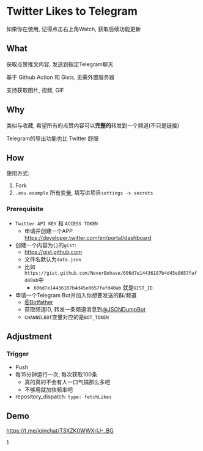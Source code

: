 # Twitter Likes to Telegram

如果你在使用, 记得点击右上角Watch, 获取后续功能更新

## What 

获取点赞推文内容, 发送到指定Telegram聊天

基于 Github Action 和 Gists, 无需外置服务器

支持获取图片, 视频, GIF

## Why

类似与收藏, 希望所有的点赞内容可以**完整的**转发到一个频道(不只是链接)

 Telegram的导出功能也比 Twitter 舒服

## How

使用方式:

1. Fork
2. `.env.example` 所有变量, 填写进项目`settings -> secrets`

### Prerequisite

- `Twitter API KEY` 和 `ACCESS TOKEN`
    - 申请并创建一个APP https://developer.twitter.com/en/portal/dashboard
- 创建一个内容为`{}`的`gist`: 
    - https://gist.github.com
    - 文件名默认为`data.json`
    - 比如`https://gist.github.com/NeverBehave/606d7e14436187b4d45e8657fafd40ab`中
        - `606d7e14436187b4d45e8657fafd40ab` 就是`GIST_ID`
- 申请一个Telegram Bot并加入你想要发送的群/频道
    - [@Botfather](https://t.me/botfather)
    - 获取频道ID, 转发一条频道消息到[@JSONDumpBot](https://t.me/JSONDumpBot)
    - `CHANNELBOT`变量对应的是`BOT_TOKEN`

## Adjustment

### Trigger

- Push 
- 每15分钟运行一次, 每次获取100条
    - 真的真的不会有人一口气搞那么多吧
    - 不够用就加快频率吧
- repository_dispatch: `type: fetchLikes`

## Demo

https://t.me/joinchat/T3XZK0WWXrIJ-_BG


1
